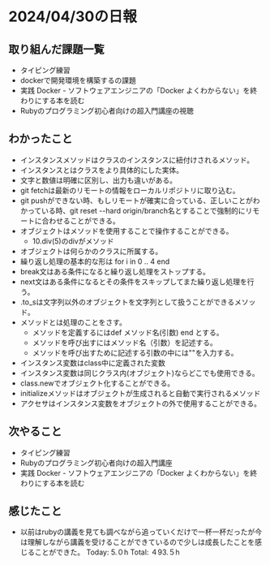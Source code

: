 # 2024/04/30の日報
## 取り組んだ課題一覧
* タイピング練習
*  dockerで開発環境を構築するの課題
*  実践 Docker - ソフトウェアエンジニアの「Docker よくわからない」を終わりにする本を読む
*  Rubyのプログラミング初心者向けの超入門講座の視聴
## わかったこと
* インスタンスメソッドはクラスのインスタンスに紐付けされるメソッド。
* インスタンスとはクラスをより具体的にした実体。
* 文字と数値は明確に区別し、出力も違いがある。
* git fetchは最新のリモートの情報をローカルリポジトリに取り込む。
* git pushができない時、もしリモートが確実に合っている、正しいことがわかっている時、git reset --hard origin/branch名とすることで強制的にリモートに合わせることができる。
* オブジェクトはメソッドを使用することで操作することができる。
  *  10.div(5)のdivがメソッド 
* オブジェクトは何らかのクラスに所属する。
* 繰り返し処理の基本的な形は for i in 0 .. 4 end
* break文はある条件になると繰り返し処理をストップする。
* next文はある条件になるとその条件をスキップしてまた繰り返し処理を行う。
* .to_sは文字列以外のオブジェクトを文字列として扱うことができるメソッド。
* メソッドとは処理のことをさす。
  *  メソッドを定義するにはdef メソッド名(引数) end とする。
  *  メソッドを呼び出すにはメソッド名（引数）を記述する。
  *  メソッドを呼び出すために記述する引数の中には""を入力する。
* インスタンス変数はclass中に定義された変数
 * インスタンス変数は同じクラス内(オブジェクト)ならどこでも使用できる。 
* class.newでオブジェクト化することができる。
* initializeメソッドはオブジェクトが生成されると自動で実行されるメソッド
* アクセサはインスタンス変数をオブジェクトの外で使用することができる。
## 次やること
* タイピング練習
* Rubyのプログラミング初心者向けの超入門講座
* 実践 Docker - ソフトウェアエンジニアの「Docker よくわからない」を終わりにする本を読む
## 感じたこと
* 以前はrubyの講義を見ても調べながら追っていくだけで一杯一杯だったが今は理解しながら講義を受けることができているので少しは成長したことを感じることができた。
Today: 5.０h
Total: ４93.５h
